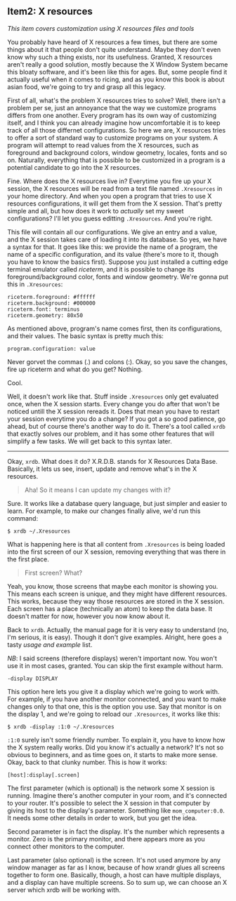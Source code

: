 ## Item2: X resources

*This item covers customization using X resources files and tools*

You probably have heard of X resources a few times, but there are
some things about it that people don't quite understand. Maybe
they don't even know why such a thing exists, nor its usefulness.
Granted, X resources aren't really a good solution, mostly because
the X Window System became this bloaty software, and it's been like
this for ages. But, some people find it actually useful when it comes
to ricing, and as you know this book is about asian food, we're
going to try and grasp all this legacy.

First of all, what's the problem X resources tries to solve?
Well, there isn't a problem per se, just an annoyance that the
way we customize programs differs from one another. Every program
has its own way of customizing itself, and I think you can already
imagine how uncomfortable it is to keep track of all those differnet
configurations. So here we are, X resources tries to offer
a sort of standard way to customize programs on your system. A program
will attempt to read values from the X resources, such as foreground
and background colors, window geometry, locales, fonts and so on.
Naturally, everything that is possible to be customized in a program is
a potential candidate to go into the X resources.

Fine. Where does the X resources live in? Everytime you fire up your
X session, the X resources will be read from a text file named `.Xresources`
in your home directory. And when you open a program that tries to use
X resources configurations, it will get them from the X session. That's
pretty simple and all, but how does it work to *actually* set my sweet
configurations? I'll let you guess editting `.Xresources`. And you're right.

This file will contain all our configurations. We give an entry
and a value, and the X session takes care of loading it into its database.
So yes, we have a syntax for that. It goes like this: we provide the name
of a program, the name of a specific configuration, and its value (there's
more to it, though you have to know the basics first). Suppose you just
installed a cutting edge terminal emulator called *riceterm*, and it is
possible to change its foreground/background color, fonts and window
geometry. We're gonna put this in `.Xresources`:

    riceterm.foreground: #ffffff
    riceterm.background: #000000
    riceterm.font: terminus
    riceterm.geometry: 80x50

As mentioned above, program's name comes first, then its configurations,
and their values. The basic syntax is pretty much this:

    program.configuration: value

Never gorvet the commas (.) and colons (:). Okay, so you save the
changes, fire up riceterm and what do you get? Nothing.

Cool.

Well, it doesn't work like that. Stuff inside `.Xresources` only get evaluated
once, when the X session starts. Every change you do after that won't be
noticed untill the X session rereads it. Does that mean you have to
restart your session everytime you do a change? If you got a so good patience,
go ahead, but of course there's another way to do it. There's a tool
called `xrdb` that exactly solves our problem, and it has some other features
that will simplify a few tasks. We will get back to this syntax later.

---

Okay, `xrdb`. What does it do? X.R.D.B. stands for X Resources Data Base.
Basically, it lets us see, insert, update and remove what's in the X resources.

> Aha! So it means I can update my changes with it?

Sure. It works like a database query language, but just simpler and
easier to learn. For example, to make our changes finally alive,
we'd run this command:

    $ xrdb ~/.Xresources

What is happening here is that all content from `.Xresources` is being
loaded into the first screen of our X session, removing everything that was
there in the first place.

> First screen? What?

Yeah, you know, those screens that maybe each monitor is showing you.
This means each screen is unique, and they might have different resources.
This works, because they way those resources are stored in the X session.
Each screen has a place (technically an atom) to keep the data base. It
doesn't matter for now, however you now know about it.

Back to `xrdb`. Actually, the manual page for it is very easy to
understand (no, I'm serious, it is easy). Though it don't give examples.
Alright, here goes a tasty *usage and example* list.

_NB_: I said screens (therefore displays) weren't important now. You won't
use it in most cases, granted. You can skip the first example without harm.

    -display DISPLAY

This option here lets you give it a display which we're going to
work with. For example, if you have another monitor connected, and you
want to make changes only to that one, this is the option you use. Say
that monitor is on the display 1, and we're going to reload our `.Xresources`,
it works like this:

    $ xrdb -display :1:0 ~/.Xresources

`:1:0` surely isn't some friendly number. To explain it, you have to know
how the X system really works. Did you know it's actually a network? It's
not so obvious to beginners, and as time goes on, it starts to make more
sense. Okay, back to that clunky number. This is how it works:

    [host]:display[.screen]

The first parameter (which is optional) is the network some X session is
running. Imagine there's another computer in your room, and it's connected
to your router. It's possible to select the X session in that computer
by giving its host to the display's parameter. Something like
`mom_computer:0.0`. It needs some other details in order to work, but
you get the idea.

Second parameter is in fact the display. It's the number which represents
a monitor. Zero is the primary monitor, and there appears more as you connect
other monitors to the computer.

Last parameter (also optional) is the screen. It's not used anymore by any
window manager as far as I know, because of how xrandr glues all screens
together to form one. Basically, though, a host can have multiple displays,
and a display can have multiple screens. So to sum up, we can choose
an X server which xrdb will be working with.

